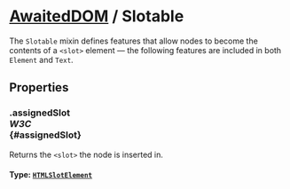 # [AwaitedDOM](/docs/hero/basic-client/awaited-dom) <span>/</span> Slotable

<div class='overview'>The <code>Slotable</code> mixin defines features that allow nodes to become the contents of a <code>&lt;slot&gt;</code> element — the following features are included in both <code>Element</code> and <code>Text</code>.</div>

## Properties

### .assignedSlot <div class="specs"><i>W3C</i></div> {#assignedSlot}

Returns the <code>&lt;slot&gt;</code> the node is inserted in.

#### **Type**: [`HTMLSlotElement`](/docs/hero/awaited-dom/html-slot-element)
